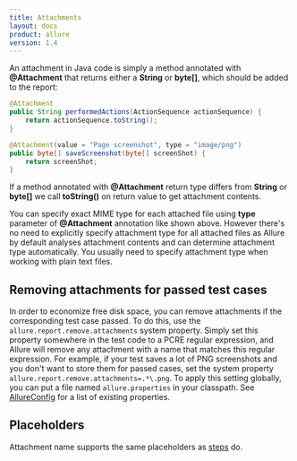 ```yaml
---
title: Attachments
layout: docs
product: allure
version: 1.4
---
```


An attachment in Java code is simply a method annotated with **@Attachment** that returns either a **String** or **byte[]**, which should be added to the report:
```java
@Attachment
public String performedActions(ActionSequence actionSequence) {
    return actionSequence.toString();
}

@Attachment(value = "Page screenshot", type = "image/png")
public byte[] saveScreenshot(byte[] screenShot) {
    return screenShot;
}
```
If a method annotated with **@Attachment** return type differs from **String** or **byte[]** we call **toString()** on return value to get attachment contents.

You can specify exact MIME type for each attached file using **type** parameter of **@Attachment** annotation like shown above. However there's no need to explicitly specify attachment type for all attached files as Allure by default analyses attachment contents and can determine attachment type automatically. You usually need to specify attachment type when working with plain text files.

## Removing attachments for passed test cases
In order to economize free disk space, you can remove attachments if the corresponding test case passed. To do this, use the `allure.report.remove.attachments` system property. Simply set this property somewhere in the test code to a PCRE regular expression, and Allure will remove any attachment with a name that matches this regular expression. For example, if your test saves a lot of PNG screenshots and you don't want to store them for passed cases, set the system property `allure.report.remove.attachments=.*\.png`. To apply this setting globally, you can put a file named `allure.properties` in your classpath. See [AllureConfig](https://github.com/allure-framework/allure-core/blob/master/allure-model/src/main/java/ru/yandex/qatools/allure/AllureConfig.java) for a list of existing properties.

## Placeholders
Attachment name supports the same placeholders as [steps](https://github.com/allure-framework/allure-core/wiki/Steps#placeholders) do.